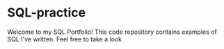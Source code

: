# SQL-practice

Welcome to my SQL Portfolio! This code repository contains examples of SQL I've written. Feel free to take a look
